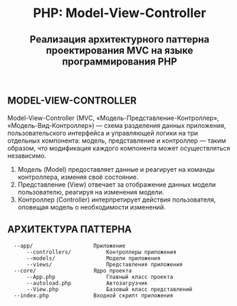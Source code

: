 <p align="center">
    <h1 align="center">PHP: Model-View-Controller</h1>
    <h2 align="center">Реализация архитектурного паттерна проектирования MVC на языке программирования PHP</h2>
    <br>
</p>

MODEL-VIEW-CONTROLLER
-------------------

Model-View-Controller (MVC, «Модель-Представление-Контроллер», «Модель-Вид-Контроллер») — схема разделения данных приложения, пользовательского интерфейса и управляющей логики на три отдельных компонента: модель, представление и контроллер — таким образом, что модификация каждого компонента может осуществляться независимо.

1. Модель (Model) предоставляет данные и реагирует на команды контроллера, изменяя своё состояние.
2. Представление (View) отвечает за отображение данных модели пользователю, реагируя на изменения модели.
3. Контроллер (Controller) интерпретирует действия пользователя, оповещая модель о необходимости изменений.

АРХИТЕКТУРА ПАТТЕРНА
-------------------

      
      --app/                   Приложение
          --controllers/           Контроллеры приложения
          --models/                Модели приложения
          --views/                 Представления приложения
      --core/                  Ядро проекта
          --App.php                Главный класс проекта
          --autoload.php           Автозагрузчик
          --View.php               Базовый класс представлений
      --index.php              Входной скрипт приложения

